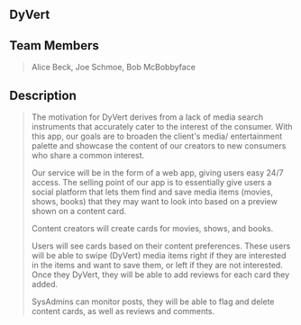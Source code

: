 ## DyVert

## Team Members
>Alice Beck, Joe Schmoe, Bob McBobbyface

## Description 
> The motivation for DyVert derives from a lack of media search instruments that accurately cater to the interest of the consumer.
> With this app, our goals are to broaden the client's media/ entertainment palette and showcase the content of our creators to new consumers who share a common interest.
> 
> Our service will be in the form of a web app, giving users easy 24/7 access.
> The selling point of our app is to essentially give users a social platform that lets them find and save media items (movies, shows, books) that they may want to look into based on a preview shown on a content card.
>
>  Content creators will create cards for movies, shows, and books.
> 
> Users will see cards based on their content preferences. These users will be able to swipe (DyVert) media items right if they are interested in the items and want to save them, or  left if they are not interested.
> Once they DyVert, they will be able to add reviews for each card they added.
> 
> SysAdmins can monitor posts, they will be able to flag and delete content cards, as well as reviews and comments. 
